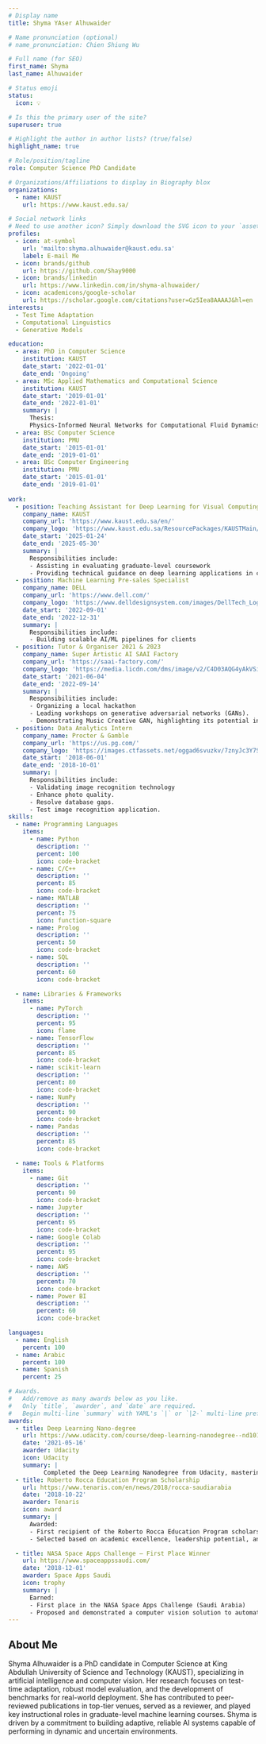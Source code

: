 ```yaml
---
# Display name
title: Shyma YAser Alhuwaider

# Name pronunciation (optional)
# name_pronunciation: Chien Shiung Wu

# Full name (for SEO)
first_name: Shyma
last_name: Alhuwaider

# Status emoji
status:
  icon: 💡

# Is this the primary user of the site?
superuser: true

# Highlight the author in author lists? (true/false)
highlight_name: true

# Role/position/tagline
role: Computer Science PhD Candidate

# Organizations/Affiliations to display in Biography blox
organizations:
  - name: KAUST
    url: https://www.kaust.edu.sa/

# Social network links
# Need to use another icon? Simply download the SVG icon to your `assets/media/icons/` folder.
profiles:
  - icon: at-symbol
    url: 'mailto:shyma.alhuwaider@kaust.edu.sa'
    label: E-mail Me
  - icon: brands/github
    url: https://github.com/Shay9000
  - icon: brands/linkedin
    url: https://www.linkedin.com/in/shyma-alhuwaider/
  - icon: academicons/google-scholar
    url: https://scholar.google.com/citations?user=Gz5Iea8AAAAJ&hl=en
interests:
  - Test Time Adaptation
  - Computational Linguistics
  - Generative Models

education:
  - area: PhD in Computer Science
    institution: KAUST
    date_start: '2022-01-01'
    date_end: 'Ongoing'
  - area: MSc Applied Mathematics and Computational Science
    institution: KAUST
    date_start: '2019-01-01'
    date_end: '2022-01-01'
    summary: |
      Thesis:
      Physics-Informed Neural Networks for Computational Fluid Dynamics
  - area: BSc Computer Science 
    institution: PMU
    date_start: '2015-01-01'
    date_end: '2019-01-01'
  - area: BSc Computer Engineering 
    institution: PMU
    date_start: '2015-01-01'
    date_end: '2019-01-01'
    
work:
  - position: Teaching Assistant for Deep Learning for Visual Computing course
    company_name: KAUST
    company_url: 'https://www.kaust.edu.sa/en/'
    company_logo: 'https://www.kaust.edu.sa/ResourcePackages/KAUSTMain/assets/dist/images/kaust-logo.svg'
    date_start: '2025-01-24'
    date_end: '2025-05-30'
    summary: |
      Responsibilities include:
      - Assisting in evaluating graduate-level coursework
      - Providing technical guidance on deep learning applications in computer vision
  - position: Machine Learning Pre-sales Specialist 
    company_name: DELL
    company_url: 'https://www.dell.com/'
    company_logo: 'https://www.delldesignsystem.com/images/DellTech_Logo_mobile.svg'
    date_start: '2022-09-01'
    date_end: '2022-12-31'
    summary: |
      Responsibilities include:
      - Building scalable AI/ML pipelines for clients
  - position: Tutor & Organiser 2021 & 2023
    company_name: Super Artistic AI SAAI Factory
    company_url: 'https://saai-factory.com/'
    company_logo: 'https://media.licdn.com/dms/image/v2/C4D03AQG4yAkVSiQ6TA/profile-displayphoto-shrink_400_400/profile-displayphoto-shrink_400_400/0/1622191872859?e=1752105600&v=beta&t=HnISRMt8WesJeAXOPL8f-Fw-6IslRyriLvCWhY38byc'
    date_start: '2021-06-04'
    date_end: '2022-09-14'
    summary: |
      Responsibilities include:
      - Organizing a local hackathon
      - Leading workshops on generative adversarial networks (GANs). 
      - Demonstrating Music Creative GAN, highlighting its potential in art and creativity.
  - position: Data Analytics Intern 
    company_name: Procter & Gamble
    company_url: 'https://us.pg.com/'
    company_logo: 'https://images.ctfassets.net/oggad6svuzkv/7znyJc3Y7SecEoKSYKWoaQ/4a24e9015c360799cfb072adcd92cc5e/P_G_Logo_RGB.svg'
    date_start: '2018-06-01'
    date_end: '2018-10-01'
    summary: |
      Responsibilities include:
      - Validating image recognition technology
      - Enhance photo quality. 
      - Resolve database gaps. 
      - Test image recognition application.
skills:
  - name: Programming Languages
    items:
      - name: Python
        description: ''
        percent: 100
        icon: code-bracket
      - name: C/C++
        description: ''
        percent: 85
        icon: code-bracket
      - name: MATLAB
        description: ''
        percent: 75
        icon: function-square
      - name: Prolog
        description: ''
        percent: 50
        icon: code-bracket
      - name: SQL
        description: ''
        percent: 60
        icon: code-bracket

  - name: Libraries & Frameworks
    items:
      - name: PyTorch
        description: ''
        percent: 95
        icon: flame
      - name: TensorFlow
        description: ''
        percent: 85
        icon: code-bracket
      - name: scikit-learn
        description: ''
        percent: 80
        icon: code-bracket
      - name: NumPy
        description: ''
        percent: 90
        icon: code-bracket
      - name: Pandas
        description: ''
        percent: 85
        icon: code-bracket

  - name: Tools & Platforms
    items:
      - name: Git
        description: ''
        percent: 90
        icon: code-bracket
      - name: Jupyter
        description: ''
        percent: 95
        icon: code-bracket
      - name: Google Colab
        description: ''
        percent: 95
        icon: code-bracket
      - name: AWS
        description: ''
        percent: 70
        icon: code-bracket
      - name: Power BI
        description: ''
        percent: 60
        icon: code-bracket

languages:
  - name: English
    percent: 100
  - name: Arabic
    percent: 100
  - name: Spanish
    percent: 25

# Awards.
#   Add/remove as many awards below as you like.
#   Only `title`, `awarder`, and `date` are required.
#   Begin multi-line `summary` with YAML's `|` or `|2-` multi-line prefix and indent 2 spaces below.
awards:
  - title: Deep Learning Nano-degree 
    url: https://www.udacity.com/course/deep-learning-nanodegree--nd101
    date: '2021-05-16'
    awarder: Udacity
    icon: Udacity
    summary: |
          Completed the Deep Learning Nanodegree from Udacity, mastering key deep learning architectures including MLPs, RNNs, Transformers, and GANs. Gained hands-on experience designing, building, and deploying end-to-end deep learning solutions. Implemented advanced models from scratch, optimized neural networks, and applied them to real-world applications, demonstrating a solid understanding of both foundational and state-of-the-art techniques in the field.
  - title: Roberto Rocca Education Program Scholarship
    url: https://www.tenaris.com/en/news/2018/rocca-saudiarabia
    date: '2018-10-22'
    awarder: Tenaris
    icon: award
    summary: |
      Awarded:
      - First recipient of the Roberto Rocca Education Program scholarship in the Middle East
      - Selected based on academic excellence, leadership potential, and commitment to innovation in engineering and technology

  - title: NASA Space Apps Challenge – First Place Winner
    url: https://www.spaceappssaudi.com/
    date: '2018-12-01'
    awarder: Space Apps Saudi
    icon: trophy
    summary: |
      Earned:
      - First place in the NASA Space Apps Challenge (Saudi Arabia)
      - Proposed and demonstrated a computer vision solution to automatically detect defects in space shuttle components using image analysis
---
```


## About Me

Shyma Alhuwaider is a PhD candidate in Computer Science at King Abdullah University of Science and Technology (KAUST), specializing in artificial intelligence and computer vision. 
Her research focuses on test-time adaptation, robust model evaluation, and the development of benchmarks for real-world deployment. 
She has contributed to peer-reviewed publications in top-tier venues, served as a reviewer, and played key instructional roles in graduate-level machine learning courses. 
Shyma is driven by a commitment to building adaptive, reliable AI systems capable of performing in dynamic and uncertain environments.
